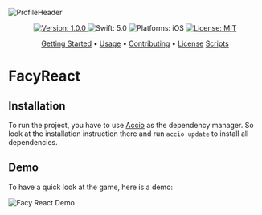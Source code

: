 ![ProfileHeader](Extensions/ReadMeHeader.png?raw=true "ProfileHeader")


<p align="center">
<a href="https://github.com/JamitLabs/Accio/releases">
<img src="https://img.shields.io/badge/Version-1.0.0-blue.svg"
alt="Version: 1.0.0">
</a>
<img src="https://img.shields.io/badge/Swift-5.0-FFAC45.svg"
alt="Swift: 5.0">
<img src="https://img.shields.io/badge/Platforms-iOS-FF69B4.svg"
alt="Platforms: iOS">
<a href="https://github.com/JamitLabs/Accio/blob/stable/LICENSE">
<img src="https://img.shields.io/badge/License-MIT-lightgrey.svg"
alt="License: MIT">
</a>
</p>

<p align="center">
<a href="#installation">Getting Started</a>
• <a href="#usage">Usage</a>
• <a href="#contributing">Contributing</a>
• <a href="#license">License</a>
<a href="#installation">Scripts</a>
</p>

# FacyReact

## Installation

To run the project, you have to use <a href="https://github.com/JamitLabs/Accio">Accio</a> as the dependency manager. So look at the installation instruction there and run `accio update` to install all dependencies.

## Demo

To have a quick look at the game, here is a demo:

![Facy React Demo](https://media.giphy.com/media/PnIgl7xyWGz85B9sUu/giphy.gif)
